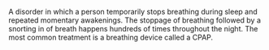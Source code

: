 A disorder in which a person temporarily stops breathing during sleep and repeated momentary awakenings. The stoppage of breathing followed by a snorting in of breath happens hundreds of times throughout the night. The most common treatment is a breathing device called a CPAP.